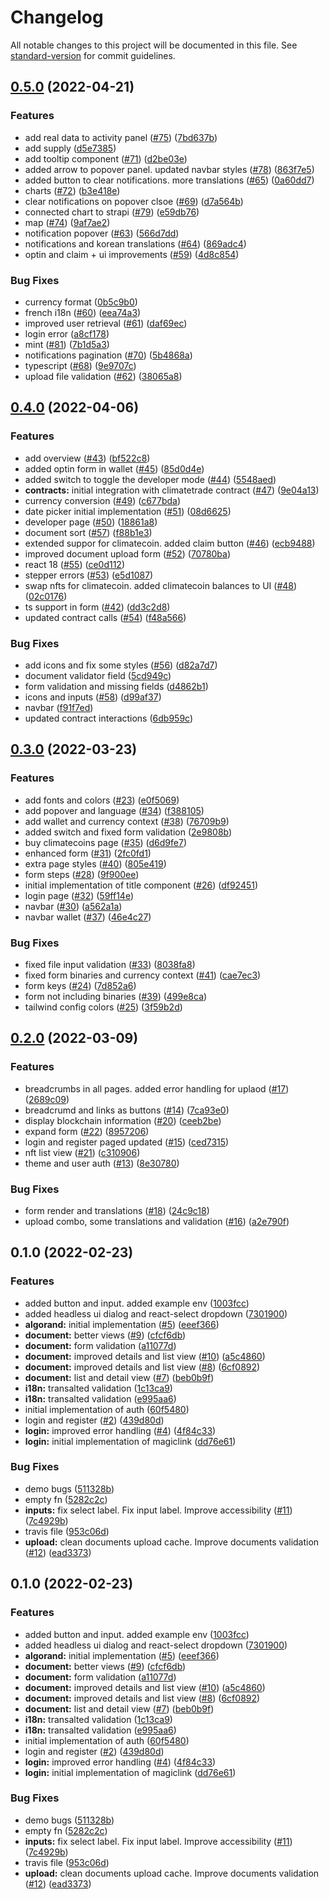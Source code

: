 # Changelog

All notable changes to this project will be documented in this file. See [standard-version](https://github.com/conventional-changelog/standard-version) for commit guidelines.

## [0.5.0](https://github.com/Dekalabs/climatecoin-frontend/compare/v0.4.0...v0.5.0) (2022-04-21)


### Features

* add real data to activity panel ([#75](https://github.com/Dekalabs/climatecoin-frontend/issues/75)) ([7bd637b](https://github.com/Dekalabs/climatecoin-frontend/commit/7bd637be81a8bc02564639254327e23501d021af))
* add supply ([d5e7385](https://github.com/Dekalabs/climatecoin-frontend/commit/d5e73851b6597d449e46f204adf3fabccb4b74c6))
* add tooltip component ([#71](https://github.com/Dekalabs/climatecoin-frontend/issues/71)) ([d2be03e](https://github.com/Dekalabs/climatecoin-frontend/commit/d2be03ec8fc142c514902604e7898917d51beb65))
* added arrow to popover panel. updated navbar styles ([#78](https://github.com/Dekalabs/climatecoin-frontend/issues/78)) ([863f7e5](https://github.com/Dekalabs/climatecoin-frontend/commit/863f7e593b98a767d5a98313832549bd9389d4a2))
* added button to clear notifications. more translations ([#65](https://github.com/Dekalabs/climatecoin-frontend/issues/65)) ([0a60dd7](https://github.com/Dekalabs/climatecoin-frontend/commit/0a60dd7278c5f908f4be8cb264771c9edb099123))
* charts ([#72](https://github.com/Dekalabs/climatecoin-frontend/issues/72)) ([b3e418e](https://github.com/Dekalabs/climatecoin-frontend/commit/b3e418e35af5b05b667957892b15c360965b3d46))
* clear notifications on popover clsoe ([#69](https://github.com/Dekalabs/climatecoin-frontend/issues/69)) ([d7a564b](https://github.com/Dekalabs/climatecoin-frontend/commit/d7a564b91d83b267c4fb1fd881e944838d410b85))
* connected chart to strapi ([#79](https://github.com/Dekalabs/climatecoin-frontend/issues/79)) ([e59db76](https://github.com/Dekalabs/climatecoin-frontend/commit/e59db76661186ae10424cfdfeeabc7ccb4b4d9ea))
* map ([#74](https://github.com/Dekalabs/climatecoin-frontend/issues/74)) ([9af7ae2](https://github.com/Dekalabs/climatecoin-frontend/commit/9af7ae2d40e87675f7f5ae9c17b4910ab7cec736))
* notification popover ([#63](https://github.com/Dekalabs/climatecoin-frontend/issues/63)) ([566d7dd](https://github.com/Dekalabs/climatecoin-frontend/commit/566d7dd9c5c074f9341bd017c8f2fa828f36a262))
* notifications and korean translations ([#64](https://github.com/Dekalabs/climatecoin-frontend/issues/64)) ([869adc4](https://github.com/Dekalabs/climatecoin-frontend/commit/869adc4ff150f343f9c1a0706770d3c1e4d7ddc1))
* optin and claim + ui improvements ([#59](https://github.com/Dekalabs/climatecoin-frontend/issues/59)) ([4d8c854](https://github.com/Dekalabs/climatecoin-frontend/commit/4d8c854710e32c637170f40245d0abbf3e624714))


### Bug Fixes

* currency format ([0b5c9b0](https://github.com/Dekalabs/climatecoin-frontend/commit/0b5c9b038dcd5399758bd538e577b827ca13b31e))
* french i18n ([#60](https://github.com/Dekalabs/climatecoin-frontend/issues/60)) ([eea74a3](https://github.com/Dekalabs/climatecoin-frontend/commit/eea74a3ee8d5f9cd5edeee08a2166d27482745d2))
* improved user retrieval ([#61](https://github.com/Dekalabs/climatecoin-frontend/issues/61)) ([daf69ec](https://github.com/Dekalabs/climatecoin-frontend/commit/daf69ec0263227268c3ad1f8e19d3c4ff4e847e9))
* login error ([a8cf178](https://github.com/Dekalabs/climatecoin-frontend/commit/a8cf178c5e634e06769f6a9a06ba9038b5e9e908))
* mint ([#81](https://github.com/Dekalabs/climatecoin-frontend/issues/81)) ([7b1d5a3](https://github.com/Dekalabs/climatecoin-frontend/commit/7b1d5a396697076fa4719de1d2a7339e1058ed53))
* notifications pagination ([#70](https://github.com/Dekalabs/climatecoin-frontend/issues/70)) ([5b4868a](https://github.com/Dekalabs/climatecoin-frontend/commit/5b4868a05b1e437aa2daf095d0c0bc7db5af9412))
* typescript ([#68](https://github.com/Dekalabs/climatecoin-frontend/issues/68)) ([9e9707c](https://github.com/Dekalabs/climatecoin-frontend/commit/9e9707cc858050890a69e93a8a8d7154a1bede53))
* upload file validation ([#62](https://github.com/Dekalabs/climatecoin-frontend/issues/62)) ([38065a8](https://github.com/Dekalabs/climatecoin-frontend/commit/38065a8bd9debb2225531e99be0688d0aa8dade6))

## [0.4.0](https://github.com/Dekalabs/climatecoin-frontend/compare/v0.3.0...v0.4.0) (2022-04-06)


### Features

* add overview ([#43](https://github.com/Dekalabs/climatecoin-frontend/issues/43)) ([bf522c8](https://github.com/Dekalabs/climatecoin-frontend/commit/bf522c8f9182b01e8666cdbab8fe433c479b9f79))
* added optin form in wallet ([#45](https://github.com/Dekalabs/climatecoin-frontend/issues/45)) ([85d0d4e](https://github.com/Dekalabs/climatecoin-frontend/commit/85d0d4e6df3e00e60b1662c126b6e42dd34214bc))
* added switch to toggle the developer mode ([#44](https://github.com/Dekalabs/climatecoin-frontend/issues/44)) ([5548aed](https://github.com/Dekalabs/climatecoin-frontend/commit/5548aed321653d0cd880027b04c0ffa9608f3652))
* **contracts:** initial integration with climatetrade contract ([#47](https://github.com/Dekalabs/climatecoin-frontend/issues/47)) ([9e04a13](https://github.com/Dekalabs/climatecoin-frontend/commit/9e04a13d2d9c3051d03060b52c188e1efb151876))
* currency conversion ([#49](https://github.com/Dekalabs/climatecoin-frontend/issues/49)) ([c677bda](https://github.com/Dekalabs/climatecoin-frontend/commit/c677bda200098889f8e19fa81226e7e26d5c1a05))
* date picker initial implementation ([#51](https://github.com/Dekalabs/climatecoin-frontend/issues/51)) ([08d6625](https://github.com/Dekalabs/climatecoin-frontend/commit/08d66256ab4d8acce3a9a57e5c937a4b81853b6b))
* developer page ([#50](https://github.com/Dekalabs/climatecoin-frontend/issues/50)) ([18861a8](https://github.com/Dekalabs/climatecoin-frontend/commit/18861a8525c216b94e544dcff98c7a2e4f2fe9b7))
* document sort ([#57](https://github.com/Dekalabs/climatecoin-frontend/issues/57)) ([f88b1e3](https://github.com/Dekalabs/climatecoin-frontend/commit/f88b1e38bd733cac6273307e3cbf3bdb97f15198))
* extended suppor for climatecoin. added claim button ([#46](https://github.com/Dekalabs/climatecoin-frontend/issues/46)) ([ecb9488](https://github.com/Dekalabs/climatecoin-frontend/commit/ecb9488c7ed1f03241511578aab5678421205936))
* improved document upload form ([#52](https://github.com/Dekalabs/climatecoin-frontend/issues/52)) ([70780ba](https://github.com/Dekalabs/climatecoin-frontend/commit/70780ba74070fe9e5c42772474e9680aad945619))
* react 18 ([#55](https://github.com/Dekalabs/climatecoin-frontend/issues/55)) ([ce0d112](https://github.com/Dekalabs/climatecoin-frontend/commit/ce0d1125b3d4231a98482b9df4168d58393673cf))
* stepper errors ([#53](https://github.com/Dekalabs/climatecoin-frontend/issues/53)) ([e5d1087](https://github.com/Dekalabs/climatecoin-frontend/commit/e5d10879d4611aeca1cf9aa0bd4ec749c7db71a2))
* swap nfts for climatecoin. added climatecoin balances to UI ([#48](https://github.com/Dekalabs/climatecoin-frontend/issues/48)) ([02c0176](https://github.com/Dekalabs/climatecoin-frontend/commit/02c017690367971bced347ac83d8323b6756f909))
* ts support in form ([#42](https://github.com/Dekalabs/climatecoin-frontend/issues/42)) ([dd3c2d8](https://github.com/Dekalabs/climatecoin-frontend/commit/dd3c2d8367b737def3e22db5ec3d018c2768c5e6))
* updated contract calls ([#54](https://github.com/Dekalabs/climatecoin-frontend/issues/54)) ([f48a566](https://github.com/Dekalabs/climatecoin-frontend/commit/f48a56648caaac9136190081f8937a336770de0b))


### Bug Fixes

* add icons and fix some styles ([#56](https://github.com/Dekalabs/climatecoin-frontend/issues/56)) ([d82a7d7](https://github.com/Dekalabs/climatecoin-frontend/commit/d82a7d7b49341c7fc1daec09f4bc897c034c081e))
* document validator field ([5cd949c](https://github.com/Dekalabs/climatecoin-frontend/commit/5cd949c52178565eeefe6956b286cf6736df2743))
* form validation and missing fields ([d4862b1](https://github.com/Dekalabs/climatecoin-frontend/commit/d4862b18667b539e5c30845e9171ad228b713f3e))
* icons and inputs ([#58](https://github.com/Dekalabs/climatecoin-frontend/issues/58)) ([d99af37](https://github.com/Dekalabs/climatecoin-frontend/commit/d99af37de078cea505704248d5312aa333c3f8ae))
* navbar ([f91f7ed](https://github.com/Dekalabs/climatecoin-frontend/commit/f91f7ed9caa6c0caaabdb0d173a5a4769abdd3f4))
* updated contract interactions ([6db959c](https://github.com/Dekalabs/climatecoin-frontend/commit/6db959cbbd32b0fb8d2c0c828df9ef576136360a))

## [0.3.0](https://github.com/Dekalabs/climatecoin-frontend/compare/v0.2.0...v0.3.0) (2022-03-23)


### Features

* add fonts and colors ([#23](https://github.com/Dekalabs/climatecoin-frontend/issues/23)) ([e0f5069](https://github.com/Dekalabs/climatecoin-frontend/commit/e0f50699762168a97aa179ecbea023db40c30df2))
* add popover and language ([#34](https://github.com/Dekalabs/climatecoin-frontend/issues/34)) ([f388105](https://github.com/Dekalabs/climatecoin-frontend/commit/f388105af6a1e25505ca45ad4c1ab3a322fcd6a5))
* add wallet and currency context ([#38](https://github.com/Dekalabs/climatecoin-frontend/issues/38)) ([76709b9](https://github.com/Dekalabs/climatecoin-frontend/commit/76709b9c0e41faabd648f8f61663153077b85220))
* added switch and fixed form validation ([2e9808b](https://github.com/Dekalabs/climatecoin-frontend/commit/2e9808b60707597a787adaed2ab0b9c1d5742ea0))
* buy climatecoins page ([#35](https://github.com/Dekalabs/climatecoin-frontend/issues/35)) ([d6d9fe7](https://github.com/Dekalabs/climatecoin-frontend/commit/d6d9fe728d5523f01c107a2f5f3996d6ec09bbfc))
* enhanced form ([#31](https://github.com/Dekalabs/climatecoin-frontend/issues/31)) ([2fc0fd1](https://github.com/Dekalabs/climatecoin-frontend/commit/2fc0fd139ffed9d4d67895291ffab28c94e24f65))
* extra page styles ([#40](https://github.com/Dekalabs/climatecoin-frontend/issues/40)) ([805e419](https://github.com/Dekalabs/climatecoin-frontend/commit/805e4191e1adb54df7a33f6c9e445de637aa4245))
* form steps ([#28](https://github.com/Dekalabs/climatecoin-frontend/issues/28)) ([9f900ee](https://github.com/Dekalabs/climatecoin-frontend/commit/9f900eec0f275c8402c4d5606b72164eca8e4403))
* initial implementation of title component ([#26](https://github.com/Dekalabs/climatecoin-frontend/issues/26)) ([df92451](https://github.com/Dekalabs/climatecoin-frontend/commit/df924514ea3bc7184adf8fc9c15fa5c1052fddfe))
* login page ([#32](https://github.com/Dekalabs/climatecoin-frontend/issues/32)) ([59ff14e](https://github.com/Dekalabs/climatecoin-frontend/commit/59ff14eada466a49e81106531c50736cf48c3d36))
* navbar ([#30](https://github.com/Dekalabs/climatecoin-frontend/issues/30)) ([a562a1a](https://github.com/Dekalabs/climatecoin-frontend/commit/a562a1a963fde9764b5c33c68ae821539e9ab9b3))
* navbar wallet ([#37](https://github.com/Dekalabs/climatecoin-frontend/issues/37)) ([46e4c27](https://github.com/Dekalabs/climatecoin-frontend/commit/46e4c27e439de60878cb392e92c92da0c276927f))


### Bug Fixes

* fixed file input validation ([#33](https://github.com/Dekalabs/climatecoin-frontend/issues/33)) ([8038fa8](https://github.com/Dekalabs/climatecoin-frontend/commit/8038fa8599d41dc6c893e0220231f04107777679))
* fixed form binaries and currency context ([#41](https://github.com/Dekalabs/climatecoin-frontend/issues/41)) ([cae7ec3](https://github.com/Dekalabs/climatecoin-frontend/commit/cae7ec3a23d73e03ce877fb3aa445a85a28ea2be))
* form keys ([#24](https://github.com/Dekalabs/climatecoin-frontend/issues/24)) ([7d852a6](https://github.com/Dekalabs/climatecoin-frontend/commit/7d852a6f01e69e07413b65fbcc688e837df69ba8))
* form not including binaries ([#39](https://github.com/Dekalabs/climatecoin-frontend/issues/39)) ([499e8ca](https://github.com/Dekalabs/climatecoin-frontend/commit/499e8caaac8114ee2601169e87e5dfc943e2c1fb))
* tailwind config colors ([#25](https://github.com/Dekalabs/climatecoin-frontend/issues/25)) ([3f59b2d](https://github.com/Dekalabs/climatecoin-frontend/commit/3f59b2d51834774edf2d65f19046b9163a41f75e))

## [0.2.0](https://github.com/Dekalabs/climatecoin-frontend/compare/v0.1.0...v0.2.0) (2022-03-09)


### Features

* breadcrumbs in all pages. added error handling for uplaod ([#17](https://github.com/Dekalabs/climatecoin-frontend/issues/17)) ([2689c09](https://github.com/Dekalabs/climatecoin-frontend/commit/2689c097b68f07202d9c88395cfe2d251faa6e53))
* breadcrumd and links as buttons ([#14](https://github.com/Dekalabs/climatecoin-frontend/issues/14)) ([7ca93e0](https://github.com/Dekalabs/climatecoin-frontend/commit/7ca93e0e79a670c92f216467625b7c9a097637f1))
* display blockchain information ([#20](https://github.com/Dekalabs/climatecoin-frontend/issues/20)) ([ceeb2be](https://github.com/Dekalabs/climatecoin-frontend/commit/ceeb2beb480e2e3ed25286d5cf45c490bc7c0cbe))
* expand form ([#22](https://github.com/Dekalabs/climatecoin-frontend/issues/22)) ([8957206](https://github.com/Dekalabs/climatecoin-frontend/commit/89572069adb17cb2f1a37ffe47c5df133510533d))
* login and register paged updated ([#15](https://github.com/Dekalabs/climatecoin-frontend/issues/15)) ([ced7315](https://github.com/Dekalabs/climatecoin-frontend/commit/ced7315267c25c5ac8e1a8696ae0cd6ff745d962))
* nft list view ([#21](https://github.com/Dekalabs/climatecoin-frontend/issues/21)) ([c310906](https://github.com/Dekalabs/climatecoin-frontend/commit/c310906951d4857ae319d99278a886833a65e8b0))
* theme and user auth ([#13](https://github.com/Dekalabs/climatecoin-frontend/issues/13)) ([8e30780](https://github.com/Dekalabs/climatecoin-frontend/commit/8e30780df7dfa3bc700b10aa27bdb084b8e603cd))


### Bug Fixes

* form render and translations ([#18](https://github.com/Dekalabs/climatecoin-frontend/issues/18)) ([24c9c18](https://github.com/Dekalabs/climatecoin-frontend/commit/24c9c18d33c7a68b79ab08d099b51145a8aa732b))
* upload combo, some translations and validation ([#16](https://github.com/Dekalabs/climatecoin-frontend/issues/16)) ([a2e790f](https://github.com/Dekalabs/climatecoin-frontend/commit/a2e790f5be235926826f3d54e0fc9dda8ff0c6fb))

## 0.1.0 (2022-02-23)


### Features

* added button and input. added example env ([1003fcc](https://github.com/Dekalabs/climatecoin-frontend/commit/1003fcc3e3b16d488d72529e355ef9edd9c76a21))
* added headless ui dialog and react-select dropdown ([7301900](https://github.com/Dekalabs/climatecoin-frontend/commit/73019004dc18642d57c53f15080c4f340de21668))
* **algorand:** initial implementation ([#5](https://github.com/Dekalabs/climatecoin-frontend/issues/5)) ([eeef366](https://github.com/Dekalabs/climatecoin-frontend/commit/eeef366f9b7f4719c92bc23cb2bc7f90d492b017))
* **document:** better views ([#9](https://github.com/Dekalabs/climatecoin-frontend/issues/9)) ([cfcf6db](https://github.com/Dekalabs/climatecoin-frontend/commit/cfcf6dba75a848bdea425c14f485fe25e35d0965))
* **document:** form validation ([a11077d](https://github.com/Dekalabs/climatecoin-frontend/commit/a11077defbc2a95077c78ee418fe8afdba55cf83))
* **document:** improved details and list view ([#10](https://github.com/Dekalabs/climatecoin-frontend/issues/10)) ([a5c4860](https://github.com/Dekalabs/climatecoin-frontend/commit/a5c4860d151f19502ff145485e8a42c1648474d7))
* **document:** improved details and list view ([#8](https://github.com/Dekalabs/climatecoin-frontend/issues/8)) ([6cf0892](https://github.com/Dekalabs/climatecoin-frontend/commit/6cf08928c3aad986b18f910df0495979041c932f))
* **document:** list and detail view ([#7](https://github.com/Dekalabs/climatecoin-frontend/issues/7)) ([beb0b9f](https://github.com/Dekalabs/climatecoin-frontend/commit/beb0b9f9837cf987a2bac649b905e6b5416f537e))
* **i18n:** transalted validation ([1c13ca9](https://github.com/Dekalabs/climatecoin-frontend/commit/1c13ca9b59f5133bea16ee7c4a3abadb043f552d))
* **i18n:** transalted validation ([e995aa6](https://github.com/Dekalabs/climatecoin-frontend/commit/e995aa68b35b8a2cf347f6fe35ba325b7c72e3ca))
* initial implementation of auth ([60f5480](https://github.com/Dekalabs/climatecoin-frontend/commit/60f5480766df1d896522cfb1d33ab2df07e5021e))
* login and register ([#2](https://github.com/Dekalabs/climatecoin-frontend/issues/2)) ([439d80d](https://github.com/Dekalabs/climatecoin-frontend/commit/439d80dcd7d9a2a45d37e8ed341a843a5c6dad1a))
* **login:** improved error handling ([#4](https://github.com/Dekalabs/climatecoin-frontend/issues/4)) ([4f84c33](https://github.com/Dekalabs/climatecoin-frontend/commit/4f84c33d63990d8b24c563c6456d11541504d6b8))
* **login:** initial implementation of magiclink ([dd76e61](https://github.com/Dekalabs/climatecoin-frontend/commit/dd76e61f045a3ec1896aaeec8404d473c6bda782))


### Bug Fixes

* demo bugs ([511328b](https://github.com/Dekalabs/climatecoin-frontend/commit/511328b8883dd24bbf1aac769664611d7a1a17cf))
* empty fn ([5282c2c](https://github.com/Dekalabs/climatecoin-frontend/commit/5282c2cbd1de8721059e6de028e452b772afc8cc))
* **inputs:** fix select label. Fix input label. Improve accessibility ([#11](https://github.com/Dekalabs/climatecoin-frontend/issues/11)) ([7c4929b](https://github.com/Dekalabs/climatecoin-frontend/commit/7c4929b20c79db9d4a631dd7597ed8fcf3f81740))
* travis file ([953c06d](https://github.com/Dekalabs/climatecoin-frontend/commit/953c06d20315abe7cd68d9f091ff032f5729ce28))
* **upload:** clean documents upload cache. Improve documents validation ([#12](https://github.com/Dekalabs/climatecoin-frontend/issues/12)) ([ead3373](https://github.com/Dekalabs/climatecoin-frontend/commit/ead337387fb1f08a51e128ad942c1737539bc128))

## 0.1.0 (2022-02-23)


### Features

* added button and input. added example env ([1003fcc](https://github.com/Dekalabs/climatecoin-frontend/commit/1003fcc3e3b16d488d72529e355ef9edd9c76a21))
* added headless ui dialog and react-select dropdown ([7301900](https://github.com/Dekalabs/climatecoin-frontend/commit/73019004dc18642d57c53f15080c4f340de21668))
* **algorand:** initial implementation ([#5](https://github.com/Dekalabs/climatecoin-frontend/issues/5)) ([eeef366](https://github.com/Dekalabs/climatecoin-frontend/commit/eeef366f9b7f4719c92bc23cb2bc7f90d492b017))
* **document:** better views ([#9](https://github.com/Dekalabs/climatecoin-frontend/issues/9)) ([cfcf6db](https://github.com/Dekalabs/climatecoin-frontend/commit/cfcf6dba75a848bdea425c14f485fe25e35d0965))
* **document:** form validation ([a11077d](https://github.com/Dekalabs/climatecoin-frontend/commit/a11077defbc2a95077c78ee418fe8afdba55cf83))
* **document:** improved details and list view ([#10](https://github.com/Dekalabs/climatecoin-frontend/issues/10)) ([a5c4860](https://github.com/Dekalabs/climatecoin-frontend/commit/a5c4860d151f19502ff145485e8a42c1648474d7))
* **document:** improved details and list view ([#8](https://github.com/Dekalabs/climatecoin-frontend/issues/8)) ([6cf0892](https://github.com/Dekalabs/climatecoin-frontend/commit/6cf08928c3aad986b18f910df0495979041c932f))
* **document:** list and detail view ([#7](https://github.com/Dekalabs/climatecoin-frontend/issues/7)) ([beb0b9f](https://github.com/Dekalabs/climatecoin-frontend/commit/beb0b9f9837cf987a2bac649b905e6b5416f537e))
* **i18n:** transalted validation ([1c13ca9](https://github.com/Dekalabs/climatecoin-frontend/commit/1c13ca9b59f5133bea16ee7c4a3abadb043f552d))
* **i18n:** transalted validation ([e995aa6](https://github.com/Dekalabs/climatecoin-frontend/commit/e995aa68b35b8a2cf347f6fe35ba325b7c72e3ca))
* initial implementation of auth ([60f5480](https://github.com/Dekalabs/climatecoin-frontend/commit/60f5480766df1d896522cfb1d33ab2df07e5021e))
* login and register ([#2](https://github.com/Dekalabs/climatecoin-frontend/issues/2)) ([439d80d](https://github.com/Dekalabs/climatecoin-frontend/commit/439d80dcd7d9a2a45d37e8ed341a843a5c6dad1a))
* **login:** improved error handling ([#4](https://github.com/Dekalabs/climatecoin-frontend/issues/4)) ([4f84c33](https://github.com/Dekalabs/climatecoin-frontend/commit/4f84c33d63990d8b24c563c6456d11541504d6b8))
* **login:** initial implementation of magiclink ([dd76e61](https://github.com/Dekalabs/climatecoin-frontend/commit/dd76e61f045a3ec1896aaeec8404d473c6bda782))


### Bug Fixes

* demo bugs ([511328b](https://github.com/Dekalabs/climatecoin-frontend/commit/511328b8883dd24bbf1aac769664611d7a1a17cf))
* empty fn ([5282c2c](https://github.com/Dekalabs/climatecoin-frontend/commit/5282c2cbd1de8721059e6de028e452b772afc8cc))
* **inputs:** fix select label. Fix input label. Improve accessibility ([#11](https://github.com/Dekalabs/climatecoin-frontend/issues/11)) ([7c4929b](https://github.com/Dekalabs/climatecoin-frontend/commit/7c4929b20c79db9d4a631dd7597ed8fcf3f81740))
* travis file ([953c06d](https://github.com/Dekalabs/climatecoin-frontend/commit/953c06d20315abe7cd68d9f091ff032f5729ce28))
* **upload:** clean documents upload cache. Improve documents validation ([#12](https://github.com/Dekalabs/climatecoin-frontend/issues/12)) ([ead3373](https://github.com/Dekalabs/climatecoin-frontend/commit/ead337387fb1f08a51e128ad942c1737539bc128))
